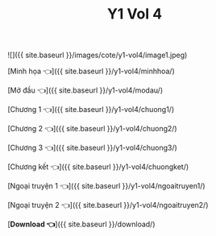 ﻿---
layout: post
title: Y1 Vol 4
---

![]({{ site.baseurl }}/images/cote/y1-vol4/image1.jpeg)

[Minh họa 👈]({{ site.baseurl }}/y1-vol4/minhhoa/)

[Mở đầu 👈]({{ site.baseurl }}/y1-vol4/modau/)

[Chương 1 👈]({{ site.baseurl }}/y1-vol4/chuong1/)

[Chương 2 👈]({{ site.baseurl }}/y1-vol4/chuong2/)

[Chương 3 👈]({{ site.baseurl }}/y1-vol4/chuong3/)

[Chương kết 👈]({{ site.baseurl }}/y1-vol4/chuongket/)

[Ngoại truyện 1 👈]({{ site.baseurl }}/y1-vol4/ngoaitruyen1/)

[Ngoại truyện 2 👈]({{ site.baseurl }}/y1-vol4/ngoaitruyen2/)

[**Download 👈**]({{ site.baseurl }}/download/)

